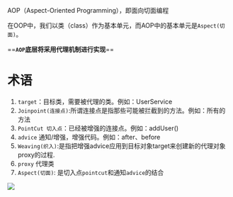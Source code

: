 AOP（Aspect-Oriented Programming），即面向切面编程

在OOP中，我们以类（class）作为基本单元，而AOP中的基本单元是`Aspect(切面)`。

 ==**`AOP`底层将采用代理机制进行实现**==  

# 术语

1. `target`：目标类，需要被代理的类。例如：UserService
2. `Joinpoint(连接点)`:所谓连接点是指那些可能被拦截到的方法。例如：所有的方法
3. `PointCut 切入点`：已经被增强的连接点。例如：addUser()
4. `advice` 通知/增强，增强代码。例如：after、before
5. `Weaving(织入)`:是指把增强advice应用到目标对象target来创建新的代理对象proxy的过程.
6. `proxy` 代理类
7. `Aspect(切面)`: 是切入点`pointcut`和通知`advice`的结合



![](https://pic.superbed.cn/item/5dafff5c8b58bc7bf7cefd6c.jpg)



















